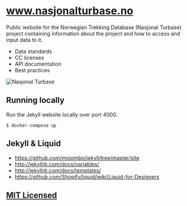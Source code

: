 www.nasjonalturbase.no
======================

Public website for the Norwegian Trekking Database (Nasjonal Turbase) project
containing information about the project and how to access and input data to it.

* Data standards
* CC licenses
* API documentation
* Best practices

![Nasjonal Turbase](https://raw.github.com/Turistforeningen/www.nasjonalturbase.no/gh-pages/images/promo.png?login=Starefossen&token=e61bfdee4d9956835719bca23a2df757)

## Running locally

Run the Jekyll website locally over port 4000.

```shell
$ docker-compose up
```

## Jekyll & Liquid

* https://github.com/mojombo/jekyll/tree/master/site
* http://jekyllrb.com/docs/variables/
* http://jekyllrb.com/docs/templates/
* https://github.com/Shopify/liquid/wiki/Liquid-for-Designers

## [MIT Licensed](https://raw.githubusercontent.com/Turistforeningen/www.nasjonalturbase.no/gh-pages/LICENSE)
